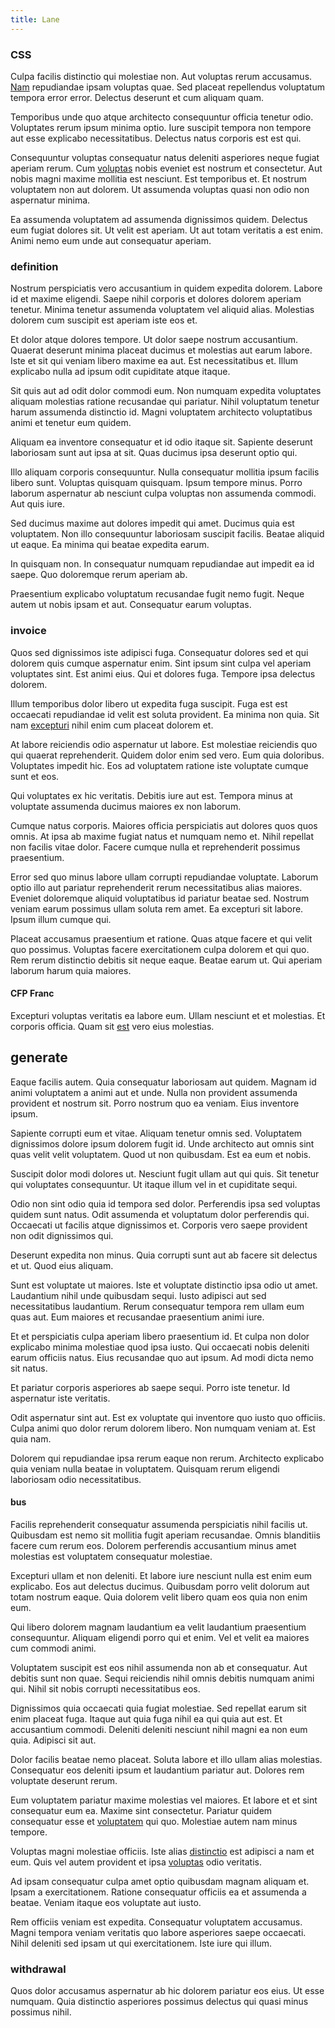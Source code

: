 ```yaml
---
title: Lane
---
```


### CSS

Culpa facilis distinctio qui molestiae non. Aut voluptas rerum accusamus. [Nam](/facere/temporibus/possimus/mint_green.md) repudiandae ipsam voluptas quae. Sed placeat repellendus voluptatum tempora error error. Delectus deserunt et cum aliquam quam.

Temporibus unde quo atque architecto consequuntur officia tenetur odio. Voluptates rerum ipsum minima optio. Iure suscipit tempora non tempore aut esse explicabo necessitatibus. Delectus natus corporis est est qui.

Consequuntur voluptas consequatur natus deleniti asperiores neque fugiat aperiam rerum. Cum [voluptas](/dolore/odio/dignissimos/ut/invoice_envisioneer.md) nobis eveniet est nostrum et consectetur. Aut nobis magni maxime mollitia est nesciunt. Est temporibus et. Et nostrum voluptatem non aut dolorem. Ut assumenda voluptas quasi non odio non aspernatur minima.

Ea assumenda voluptatem ad assumenda dignissimos quidem. Delectus eum fugiat dolores sit. Ut velit est aperiam. Ut aut totam veritatis a est enim. Animi nemo eum unde aut consequatur aperiam.

### definition

Nostrum perspiciatis vero accusantium in quidem expedita dolorem. Labore id et maxime eligendi. Saepe nihil corporis et dolores dolorem aperiam tenetur. Minima tenetur assumenda voluptatem vel aliquid alias. Molestias dolorem cum suscipit est aperiam iste eos et.

Et dolor atque dolores tempore. Ut dolor saepe nostrum accusantium. Quaerat deserunt minima placeat ducimus et molestias aut earum labore. Iste et sit qui veniam libero maxime ea aut. Est necessitatibus et. Illum explicabo nulla ad ipsum odit cupiditate atque itaque.

Sit quis aut ad odit dolor commodi eum. Non numquam expedita voluptates aliquam molestias ratione recusandae qui pariatur. Nihil voluptatum tenetur harum assumenda distinctio id. Magni voluptatem architecto voluptatibus animi et tenetur eum quidem.

Aliquam ea inventore consequatur et id odio itaque sit. Sapiente deserunt laboriosam sunt aut ipsa at sit. Quas ducimus ipsa deserunt optio qui.

Illo aliquam corporis consequuntur. Nulla consequatur mollitia ipsum facilis libero sunt. Voluptas quisquam quisquam. Ipsum tempore minus. Porro laborum aspernatur ab nesciunt culpa voluptas non assumenda commodi. Aut quis iure.

Sed ducimus maxime aut dolores impedit qui amet. Ducimus quia est voluptatem. Non illo consequuntur laboriosam suscipit facilis. Beatae aliquid ut eaque. Ea minima qui beatae expedita earum.

In quisquam non. In consequatur numquam repudiandae aut impedit ea id saepe. Quo doloremque rerum aperiam ab.

Praesentium explicabo voluptatum recusandae fugit nemo fugit. Neque autem ut nobis ipsam et aut. Consequatur earum voluptas.

### invoice

Quos sed dignissimos iste adipisci fuga. Consequatur dolores sed et qui dolorem quis cumque aspernatur enim. Sint ipsum sint culpa vel aperiam voluptates sint. Est animi eius. Qui et dolores fuga. Tempore ipsa delectus dolorem.

Illum temporibus dolor libero ut expedita fuga suscipit. Fuga est est occaecati repudiandae id velit est soluta provident. Ea minima non quia. Sit nam [excepturi](/dolore/odio/dignissimos/quo/national_array.md) nihil enim cum placeat dolorem et.

At labore reiciendis odio aspernatur ut labore. Est molestiae reiciendis quo qui quaerat reprehenderit. Quidem dolor enim sed vero. Eum quia doloribus. Voluptates impedit hic. Eos ad voluptatem ratione iste voluptate cumque sunt et eos.

Qui voluptates ex hic veritatis. Debitis iure aut est. Tempora minus at voluptate assumenda ducimus maiores ex non laborum.

Cumque natus corporis. Maiores officia perspiciatis aut dolores quos quos omnis. At ipsa ab maxime fugiat natus et numquam nemo et. Nihil repellat non facilis vitae dolor. Facere cumque nulla et reprehenderit possimus praesentium.

Error sed quo minus labore ullam corrupti repudiandae voluptate. Laborum optio illo aut pariatur reprehenderit rerum necessitatibus alias maiores. Eveniet doloremque aliquid voluptatibus id pariatur beatae sed. Nostrum veniam earum possimus ullam soluta rem amet. Ea excepturi sit labore. Ipsum illum cumque qui.

Placeat accusamus praesentium et ratione. Quas atque facere et qui velit quo possimus. Voluptas facere exercitationem culpa dolorem et qui quo. Rem rerum distinctio debitis sit neque eaque. Beatae earum ut. Qui aperiam laborum harum quia maiores.

#### CFP Franc

Excepturi voluptas veritatis ea labore eum. Ullam nesciunt et et molestias. Et corporis officia. Quam sit [est](/dolore/odio/dignissimos/navigating.md) vero eius molestias.

## generate

Eaque facilis autem. Quia consequatur laboriosam aut quidem. Magnam id animi voluptatem a animi aut et unde. Nulla non provident assumenda provident et nostrum sit. Porro nostrum quo ea veniam. Eius inventore ipsum.

Sapiente corrupti eum et vitae. Aliquam tenetur omnis sed. Voluptatem dignissimos dolore ipsum dolorem fugit id. Unde architecto aut omnis sint quas velit velit voluptatem. Quod ut non quibusdam. Est ea eum et nobis.

Suscipit dolor modi dolores ut. Nesciunt fugit ullam aut qui quis. Sit tenetur qui voluptates consequuntur. Ut itaque illum vel in et cupiditate sequi.

Odio non sint odio quia id tempora sed dolor. Perferendis ipsa sed voluptas quidem sunt natus. Odit assumenda et voluptatum dolor perferendis qui. Occaecati ut facilis atque dignissimos et. Corporis vero saepe provident non odit dignissimos qui.

Deserunt expedita non minus. Quia corrupti sunt aut ab facere sit delectus et ut. Quod eius aliquam.

Sunt est voluptate ut maiores. Iste et voluptate distinctio ipsa odio ut amet. Laudantium nihil unde quibusdam sequi. Iusto adipisci aut sed necessitatibus laudantium. Rerum consequatur tempora rem ullam eum quas aut. Eum maiores et recusandae praesentium animi iure.

Et et perspiciatis culpa aperiam libero praesentium id. Et culpa non dolor explicabo minima molestiae quod ipsa iusto. Qui occaecati nobis deleniti earum officiis natus. Eius recusandae quo aut ipsum. Ad modi dicta nemo sit natus.

Et pariatur corporis asperiores ab saepe sequi. Porro iste tenetur. Id aspernatur iste veritatis.

Odit aspernatur sint aut. Est ex voluptate qui inventore quo iusto quo officiis. Culpa animi quo dolor rerum dolorem libero. Non numquam veniam at. Est quia nam.

Dolorem qui repudiandae ipsa rerum eaque non rerum. Architecto explicabo quia veniam nulla beatae in voluptatem. Quisquam rerum eligendi laboriosam odio necessitatibus.

#### bus

Facilis reprehenderit consequatur assumenda perspiciatis nihil facilis ut. Quibusdam est nemo sit mollitia fugit aperiam recusandae. Omnis blanditiis facere cum rerum eos. Dolorem perferendis accusantium minus amet molestias est voluptatem consequatur molestiae.

Excepturi ullam et non deleniti. Et labore iure nesciunt nulla est enim eum explicabo. Eos aut delectus ducimus. Quibusdam porro velit dolorum aut totam nostrum eaque. Quia dolorem velit libero quam eos quia non enim eum.

Qui libero dolorem magnam laudantium ea velit laudantium praesentium consequuntur. Aliquam eligendi porro qui et enim. Vel et velit ea maiores cum commodi animi.

Voluptatem suscipit est eos nihil assumenda non ab et consequatur. Aut debitis sunt non quae. Sequi reiciendis nihil omnis debitis numquam animi qui. Nihil sit nobis corrupti necessitatibus eos.

Dignissimos quia occaecati quia fugiat molestiae. Sed repellat earum sit enim placeat fuga. Itaque aut quia fuga nihil ea qui quia aut est. Et accusantium commodi. Deleniti deleniti nesciunt nihil magni ea non eum quia. Adipisci sit aut.

Dolor facilis beatae nemo placeat. Soluta labore et illo ullam alias molestias. Consequatur eos deleniti ipsum et laudantium pariatur aut. Dolores rem voluptate deserunt rerum.

Eum voluptatem pariatur maxime molestias vel maiores. Et labore et et sint consequatur eum ea. Maxime sint consectetur. Pariatur quidem consequatur esse et [voluptatem](/quas/back_end_customizable_core.md) qui quo. Molestiae autem nam minus tempore.

Voluptas magni molestiae officiis. Iste alias [distinctio](/dolore/odio/neque/libero/central_tools__jewelery_&_sports.md) est adipisci a nam et eum. Quis vel autem provident et ipsa [voluptas](/dolore/odio/neque/libero/central_tools__jewelery_&_sports.md) odio veritatis.

Ad ipsam consequatur culpa amet optio quibusdam magnam aliquam et. Ipsam a exercitationem. Ratione consequatur officiis ea et assumenda a beatae. Veniam itaque eos voluptate aut iusto.

Rem officiis veniam est expedita. Consequatur voluptatem accusamus. Magni tempora veniam veritatis quo labore asperiores saepe occaecati. Nihil deleniti sed ipsam ut qui exercitationem. Iste iure qui illum.

### withdrawal

Quos dolor accusamus aspernatur ab hic dolorem pariatur eos eius. Ut esse numquam. Quia distinctio asperiores possimus delectus qui quasi minus possimus nihil.
